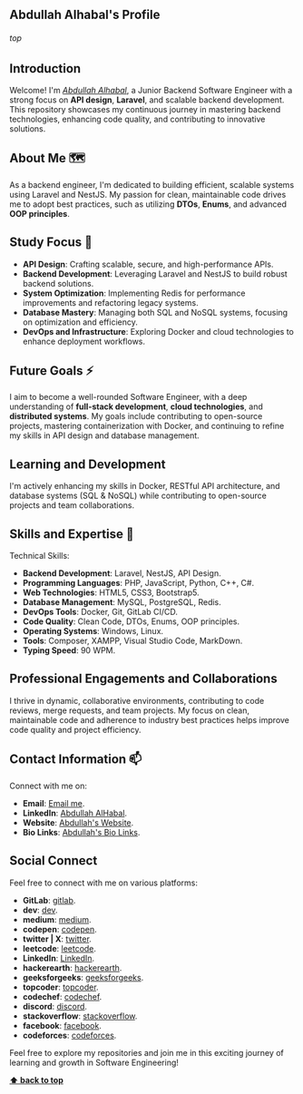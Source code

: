 ## Abdullah Alhabal's Profile
###### top

## Introduction
Welcome! I'm [_Abdullah Alhabal_](https://abdullahalhbal.bio.link/), a Junior Backend Software Engineer with a strong focus on **API design**, **Laravel**, and scalable backend development. This repository showcases my continuous journey in mastering backend technologies, enhancing code quality, and contributing to innovative solutions.

## About Me 🗺
As a backend engineer, I'm dedicated to building efficient, scalable systems using Laravel and NestJS. My passion for clean, maintainable code drives me to adopt best practices, such as utilizing **DTOs**, **Enums**, and advanced **OOP principles**. 

## Study Focus 💬
- **API Design**: Crafting scalable, secure, and high-performance APIs.
- **Backend Development**: Leveraging Laravel and NestJS to build robust backend solutions.
- **System Optimization**: Implementing Redis for performance improvements and refactoring legacy systems.
- **Database Mastery**: Managing both SQL and NoSQL systems, focusing on optimization and efficiency.
- **DevOps and Infrastructure**: Exploring Docker and cloud technologies to enhance deployment workflows.

## Future Goals ⚡
I aim to become a well-rounded Software Engineer, with a deep understanding of **full-stack development**, **cloud technologies**, and **distributed systems**. My goals include contributing to open-source projects, mastering containerization with Docker, and continuing to refine my skills in API design and database management.

## Learning and Development
I'm actively enhancing my skills in Docker, RESTful API architecture, and database systems (SQL & NoSQL) while contributing to open-source projects and team collaborations.

## Skills and Expertise 🌱
Technical Skills:
- **Backend Development**: Laravel, NestJS, API Design.
- **Programming Languages**: PHP, JavaScript, Python, C++, C#.
- **Web Technologies**: HTML5, CSS3, Bootstrap5.
- **Database Management**: MySQL, PostgreSQL, Redis.
- **DevOps Tools**: Docker, Git, GitLab CI/CD.
- **Code Quality**: Clean Code, DTOs, Enums, OOP principles.
- **Operating Systems**: Windows, Linux.
- **Tools**: Composer, XAMPP, Visual Studio Code, MarkDown.
- **Typing Speed**: 90 WPM.<br>

## Professional Engagements and Collaborations 
I thrive in dynamic, collaborative environments, contributing to code reviews, merge requests, and team projects. My focus on clean, maintainable code and adherence to industry best practices helps improve code quality and project efficiency.

## Contact Information 📫
Connect with me on:
- **Email**: [Email me](mailto:dbnkalhbalb@gmail.com).
- **LinkedIn**: [Abdullah AlHabal](https://www.linkedin.com/in/engabdullahalhabal/).
- **Website**: [Abdullah's Website](http://abdullah.infinityfreeapp.com/).
- **Bio Links**: [Abdullah's Bio Links](https://abdullahalhbal.bio.link/).

## Social Connect
Feel free to connect with me on various platforms:
- **GitLab**: [gitlab](https://gitlab.com/AbdullahAlhabal).
- **dev**: [dev](https://dev.to/abdullahalhabal).
- **medium**: [medium](https://abdullahalhabal.medium.com/).
- **codepen**: [codepen](https://codepen.io/Supernova94).
- **twitter | X**: [twitter](https://x.com/abdullahalhbal).
- **leetcode**: [leetcode](https://leetcode.com/supernova94/).
- **LinkedIn**: [LinkedIn](https://www.linkedin.com/in/abdullahalhabalse/).
- **hackerearth**: [hackerearth](https://www.hackerearth.com/@abdullah287).
- **geeksforgeeks**: [geeksforgeeks](https://auth.geeksforgeeks.org/user/dbnkalhbalb).
- **topcoder**: [topcoder](https://profiles.topcoder.com/abdullahalhbal).
- **codechef**: [codechef](https://www.codechef.com/users/peackyblinders).
- **discord**: [discord](https://discord.gg/QtbCxTR54T).
- **stackoverflow**: [stackoverflow](https://stackoverflow.com/users/15331688/abdullah-alhabal).
- **facebook**: [facebook](https://www.facebook.com/abdullah.alhbal).
- **codeforces**: [codeforces](https://codeforces.com/profile/AbdullahAlHabal).

Feel free to explore my repositories and join me in this exciting journey of learning and growth in Software Engineering!

**[⬆ back to top](#top)**
